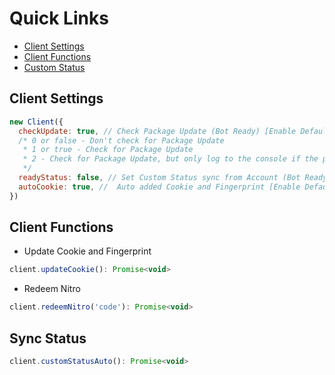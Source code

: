 # Quick Links
- [Client Settings](https://github.com/aiko-chan-ai/discord.js-selfbot-v13/blob/main/Document/ClientOption.md#client-settings)
- [Client Functions](https://github.com/aiko-chan-ai/discord.js-selfbot-v13/blob/main/Document/ClientOption.md#client-functions)
- [Custom Status](https://github.com/aiko-chan-ai/discord.js-selfbot-v13/blob/main/Document/ClientOption.md#sync-status)

## Client Settings
```js
new Client({
  checkUpdate: true, // Check Package Update (Bot Ready) [Enable Default] you can also input 0, 1, and 2
  /* 0 or false - Don't check for Package Update
   * 1 or true - Check for Package Update
   * 2 - Check for Package Update, but only log to the console if the package is not updated
   */
  readyStatus: false, // Set Custom Status sync from Account (Bot Ready) [Disable Default]
  autoCookie: true, //  Auto added Cookie and Fingerprint [Enable Default](https://github.com/aiko-chan-ai/discord.js-selfbot-v13/blob/main/DOCUMENT.md#http-options)
})
```

## Client Functions
- Update Cookie and Fingerprint
```js
client.updateCookie(): Promise<void>
```
- Redeem Nitro
```js
client.redeemNitro('code'): Promise<void>
```

## Sync Status
```js
client.customStatusAuto(): Promise<void>
```